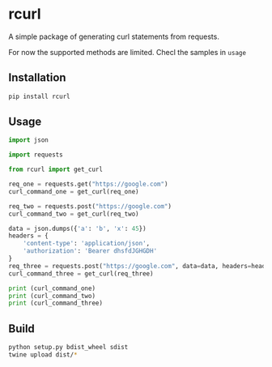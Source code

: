 # rcurl

A simple package of generating curl statements from requests.

For now the supported methods are limited. Checl the samples in `usage`

## Installation
```bash
pip install rcurl
```

## Usage
```py
import json

import requests

from rcurl import get_curl

req_one = requests.get("https://google.com")
curl_command_one = get_curl(req_one)

req_two = requests.post("https://google.com")
curl_command_two = get_curl(req_two)

data = json.dumps({'a': 'b', 'x': 45})
headers = {
    'content-type': 'application/json',
    'authorization': 'Bearer dhsfdJGHGDH'
}
req_three = requests.post("https://google.com", data=data, headers=headers)
curl_command_three = get_curl(req_three)

print (curl_command_one)
print (curl_command_two)
print (curl_command_three)
```

## Build
```bash
python setup.py bdist_wheel sdist
twine upload dist/*
```